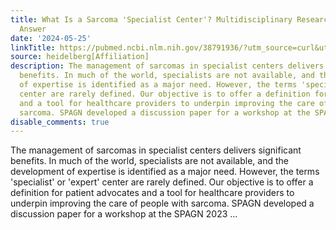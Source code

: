 ```yaml
---
title: What Is a Sarcoma 'Specialist Center'? Multidisciplinary Research Finds an
  Answer
date: '2024-05-25'
linkTitle: https://pubmed.ncbi.nlm.nih.gov/38791936/?utm_source=curl&utm_medium=rss&utm_campaign=pubmed-2&utm_content=1FakS-2QOkCT8HsMOQP1bCRQ4YzyumYOmxmF0moLsQ3dFB1E9V&fc=20220326224207&ff=20240525190013&v=2.18.0.post9+e462414
source: heidelberg[Affiliation]
description: The management of sarcomas in specialist centers delivers significant
  benefits. In much of the world, specialists are not available, and the development
  of expertise is identified as a major need. However, the terms 'specialist' or 'expert'
  center are rarely defined. Our objective is to offer a definition for patient advocates
  and a tool for healthcare providers to underpin improving the care of people with
  sarcoma. SPAGN developed a discussion paper for a workshop at the SPAGN 2023 ...
disable_comments: true
---
```

The management of sarcomas in specialist centers delivers significant benefits. In much of the world, specialists are not available, and the development of expertise is identified as a major need. However, the terms 'specialist' or 'expert' center are rarely defined. Our objective is to offer a definition for patient advocates and a tool for healthcare providers to underpin improving the care of people with sarcoma. SPAGN developed a discussion paper for a workshop at the SPAGN 2023 ...